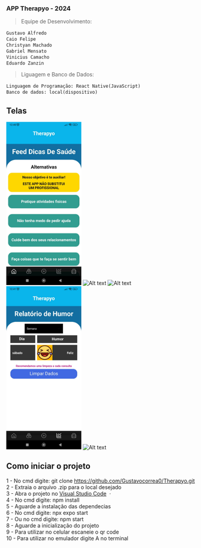 ### APP Therapyo - 2024

> Equipe de Desenvolvimento:

    Gustavo Alfredo
    Caio Felipe
    Christyan Machado
    Gabriel Mensato
    Vinicius Camacho
    Eduardo Zanzin

> Liguagem e Banco de Dados:

    Linguagem de Programação: React Native(JavaScript)
    Banco de dados: local(dispositivo)

## Telas

<img src="img-telas-therapyo/tela-1.jpeg" alt="Alt text" width="200"/> <img src="img-telas-therapyo/tela-2.jpeg" alt="Alt text" width="200"/>
<img src="img-telas-therapyo/tela-3.jpeg" alt="Alt text" width="200"/> <img src="img-telas-therapyo/tela-4.jpeg" alt="Alt text" width="200"/>
<img src="img-telas-therapyo/tela-5.jpeg" alt="Alt text" width="200"/>

## Como iniciar o projeto

1 - No cmd digite: git clone https://github.com/Gustavocorrea0/Therapyo.git<br>
2 - Extraia o arquivo .zip para o local desejado<br>
3 - Abra o projeto no [Visual Studio Code](https://code.visualstudio.com/) &nbsp;&middot;&nbsp;<br>
4 - No cmd digite: npm install<br>
5 - Aguarde a instalação das dependecias<br>
6 - No cmd digite: npx expo start<br>
7 - Ou no cmd digite: npm start<br>
8 - Aguarde a inicialização do projeto<br>
9 - Para utilizar no celular escaneie o qr code<br>
10 - Para utilizar no emulador digite A no terminal<br>

